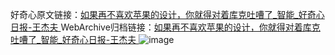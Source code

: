 好奇心原文链接：[如果再不喜欢苹果的设计，你就得对着库克吐嘈了_智能_好奇心日报-王杰夫 ](https://www.qdaily.com/articles/11621.html)
WebArchive归档链接：[如果再不喜欢苹果的设计，你就得对着库克吐嘈了_智能_好奇心日报-王杰夫 ](http://web.archive.org/web/20190623170835/https://www.qdaily.com/articles/11621.html)
![image](http://ww3.sinaimg.cn/large/007d5XDply1g3wadt1bltj30u0335tvq)